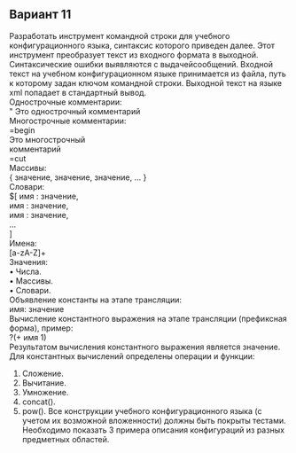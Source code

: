## Вариант 11
Разработать инструмент командной строки для учебного конфигурационного
языка, синтаксис которого приведен далее. Этот инструмент преобразует текст из входного формата в выходной.
Синтаксические ошибки выявляются с выдачейсообщений.
Входной текст на учебном конфигурационном языке принимается из
файла, путь к которому задан ключом командной строки. Выходной текст на языке xml попадает в стандартный вывод.  
Однострочные комментарии:  
" Это однострочный комментарий  
Многострочные комментарии:  
=begin  
Это многострочный  
комментарий  
=cut  
Массивы:  
{ значение, значение, значение, ... }  
Словари:  
$[
 имя : значение,  
 имя : значение,  
 имя : значение,  
 ...  
]  
Имена:  
[a-zA-Z]+  
Значения:  
• Числа.  
• Массивы.  
• Словари.  
Объявление константы на этапе трансляции:  
имя: значение  
Вычисление константного выражения на этапе трансляции (префиксная форма), пример:  
?(+ имя 1)  
Результатом вычисления константного выражения является значение.  
Для константных вычислений определены операции и функции:  
1. Сложение.  
2. Вычитание.  
3. Умножение.  
4. concat().  
5. pow().
Все конструкции учебного конфигурационного языка (с учетом их возможной вложенности) должны быть покрыты тестами.
Необходимо показать 3 примера описания конфигураций из разных предметных областей.
